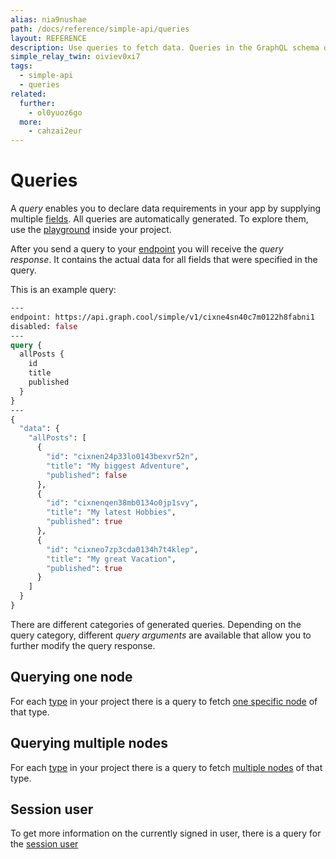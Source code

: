 ```yaml
---
alias: nia9nushae
path: /docs/reference/simple-api/queries
layout: REFERENCE
description: Use queries to fetch data. Queries in the GraphQL schema of your project are derived from types and relations that you defined.
simple_relay_twin: oiviev0xi7
tags:
  - simple-api
  - queries
related:
  further:
    - ol0yuoz6go
  more:
    - cahzai2eur
---
```


# Queries

A *query* enables you to declare data requirements in your app by supplying multiple [fields](!alias-teizeit5se).
All queries are automatically generated. To explore them, use the [playground](!alias-oe1ier4iej) inside your project.

After you send a query to your [endpoint](!alias-yahph3foch#project-endpoints) you will receive the *query response*. It contains the actual data for all fields that were specified in the query.

This is an example query:

```graphql
---
endpoint: https://api.graph.cool/simple/v1/cixne4sn40c7m0122h8fabni1
disabled: false
---
query {
  allPosts {
    id
    title
    published
  }
}
---
{
  "data": {
    "allPosts": [
      {
        "id": "cixnen24p33lo0143bexvr52n",
        "title": "My biggest Adventure",
        "published": false
      },
      {
        "id": "cixnenqen38mb0134o0jp1svy",
        "title": "My latest Hobbies",
        "published": true
      },
      {
        "id": "cixneo7zp3cda0134h7t4klep",
        "title": "My great Vacation",
        "published": true
      }
    ]
  }
}
```

There are different categories of generated queries. Depending on the query category, different *query arguments* are available that allow you to further modify the query response.

## Querying one node

For each [type](!alias-ij2choozae) in your project there is a query to fetch [one specific node](!alias-ua6eer7shu) of that type.

## Querying multiple nodes

For each [type](!alias-ij2choozae) in your project there is a query to fetch [multiple nodes](!alias-pa2aothaec) of that type.

## Session user

To get more information on the currently signed in user, there is a query for the [session user](!alias-gieh7iw2ru)
